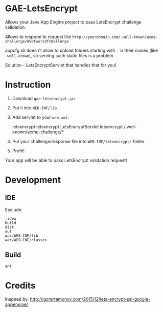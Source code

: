 
# GAE-LetsEncrypt

Allows your Java App Engine project to pass LetsEncrypt challenge validation.

Allows to respond to request like `http://yourdomain.com/.well-known/acme-challenge/ASdfwersdfchallenge`

appcfg.sh doesn't allow to upload folders starting with `.` in their names (like `.well-known`), so
serving such static files is a problem.

Solution - LetsEncryptServlet that handles that for you!

# Instruction

1. Download `gae-letsencrypt.jar`
2. Put it into `WEB-INF/lib`
3. Add servlet to your `web.xml`:

    <servlet>
        <servlet-name>letsencrypt</servlet-name>
        <servlet-class>letsencrypt.LetsEncryptServlet</servlet-class>
    </servlet>
    <servlet-mapping>
        <servlet-name>letsencrypt</servlet-name>
        <url-pattern>/.well-known/acme-challenge/*</url-pattern>
    </servlet-mapping>

4. Put your challenge/response file into `WEB-INF/letsencrypt/` folder
5. Profit!

Your app will be able to pass LetsEncrypt validation request!

# Development
## IDE

Exclude:

    .idea
    build
    dist
    out
    war/WEB-INF/lib
    war/WEB-INF/classes

## Build
       
    ant
     
# Credits

Inspired by: http://igorartamonov.com/2015/12/lets-encrypt-ssl-google-appengine/
